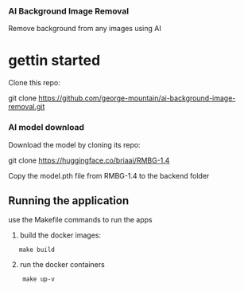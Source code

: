 ### AI Background Image Removal

Remove background from any images using AI



# gettin started

Clone this repo:

git clone https://github.com/george-mountain/ai-background-image-removal.git


### AI model download
Download the model by cloning its repo:

git clone https://huggingface.co/briaai/RMBG-1.4

Copy the model.pth file from RMBG-1.4 to the backend folder

## Running the application

use the Makefile commands to run the apps
 1. build the docker images:

 ```
    make build
```

2. run the docker containers

```
    make up-v
```